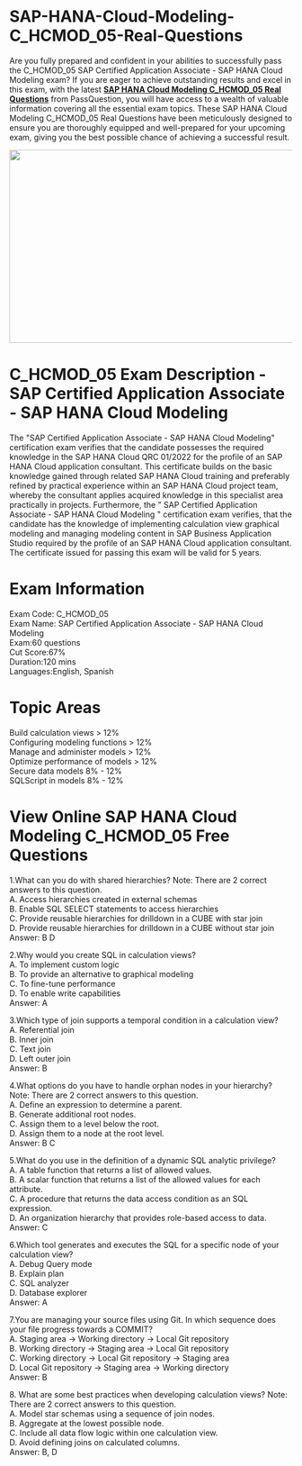 # SAP-HANA-Cloud-Modeling-C_HCMOD_05-Real-Questions
<p>Are you fully prepared and confident in your abilities to successfully pass the C_HCMOD_05 SAP Certified Application Associate - SAP HANA Cloud Modeling exam? If you are eager to achieve outstanding results and excel in this exam, with the latest <strong><a href="https://www.passquestion.com/c_hcmod_05.html">SAP HANA Cloud Modeling C_HCMOD_05 Real Questions</a></strong> from PassQuestion, you will have access to a wealth of valuable information covering all the essential exam topics. These SAP HANA Cloud Modeling C_HCMOD_05 Real Questions have been meticulously designed to ensure you are thoroughly equipped and well-prepared for your upcoming exam, giving you the best possible chance of achieving a successful result.</p>

<p><img alt="" src="https://www.passquestion.com/uploads/pqcom/images/20231023/6dbe852ef2912fedf8630e88c1446391.png" style="height:343px; width:618px" /></p>

<h1>C_HCMOD_05 Exam Description - SAP Certified Application Associate - SAP HANA Cloud Modeling</h1>

<p>The &quot;SAP Certified Application Associate - SAP HANA Cloud Modeling&quot; certification exam verifies that the candidate possesses the required knowledge in the SAP HANA Cloud QRC 01/2022 for the profile of an SAP HANA Cloud application consultant. This certificate builds on the basic knowledge gained through related SAP HANA Cloud training and preferably refined by practical experience within an SAP HANA Cloud project team, whereby the consultant applies acquired knowledge in this specialist area practically in projects. Furthermore, the &quot; SAP Certified Application Associate - SAP HANA Cloud Modeling &quot; certification exam verifies, that the candidate has the knowledge of implementing calculation view graphical modeling and managing modeling content in SAP Business Application Studio required by the profile of an SAP HANA Cloud application consultant. The certificate issued for passing this exam will be valid for 5 years.</p>

<h1>Exam Information</h1>

<p>Exam Code: C_HCMOD_05<br />
Exam Name: SAP Certified Application Associate - SAP HANA Cloud Modeling<br />
Exam:60 questions<br />
Cut Score:67%<br />
Duration:120 mins<br />
Languages:English, Spanish</p>

<h1>Topic Areas</h1>

<p>Build calculation views &gt; 12%<br />
Configuring modeling functions &gt; 12%<br />
Manage and administer models &gt; 12%<br />
Optimize performance of models &gt; 12%<br />
Secure data models 8% - 12%<br />
SQLScript in models 8% - 12%</p>

<h1>View Online SAP HANA Cloud Modeling C_HCMOD_05 Free Questions</h1>

<p>1.What can you do with shared hierarchies? Note: There are 2 correct answers to this question.<br />
A. Access hierarchies created in external schemas<br />
B. Enable SQL SELECT statements to access hierarchies<br />
C. Provide reusable hierarchies for drilldown in a CUBE with star join<br />
D. Provide reusable hierarchies for drilldown in a CUBE without star join<br />
Answer: B D</p>

<p>2.Why would you create SQL in calculation views?<br />
A. To implement custom logic<br />
B. To provide an alternative to graphical modeling<br />
C. To fine-tune performance<br />
D. To enable write capabilities<br />
Answer: A</p>

<p>3.Which type of join supports a temporal condition in a calculation view?<br />
A. Referential join<br />
B. Inner join<br />
C. Text join<br />
D. Left outer join<br />
Answer: B</p>

<p>4.What options do you have to handle orphan nodes in your hierarchy? Note: There are 2 correct answers to this question.<br />
A. Define an expression to determine a parent.<br />
B. Generate additional root nodes.<br />
C. Assign them to a level below the root.<br />
D. Assign them to a node at the root level.<br />
Answer: B C</p>

<p>5.What do you use in the definition of a dynamic SQL analytic privilege?<br />
A. A table function that returns a list of allowed values.<br />
B. A scalar function that returns a list of the allowed values for each attribute.<br />
C. A procedure that returns the data access condition as an SQL expression.<br />
D. An organization hierarchy that provides role-based access to data.<br />
Answer: C</p>

<p>6.Which tool generates and executes the SQL for a specific node of your calculation view?<br />
A. Debug Query mode<br />
B. Explain plan<br />
C. SQL analyzer<br />
D. Database explorer<br />
Answer: A</p>

<p>7.You are managing your source files using Git. In which sequence does your file progress towards a COMMIT?<br />
A. Staging area -&gt; Working directory -&gt; Local Git repository<br />
B. Working directory -&gt; Staging area -&gt; Local Git repository<br />
C. Working directory -&gt; Local Git repository -&gt; Staging area<br />
D. Local Git repository -&gt; Staging area -&gt; Working directory<br />
Answer: B</p>

<p>8. What are some best practices when developing calculation views? Note: There are 2 correct answers to this question.<br />
A. Model star schemas using a sequence of join nodes.<br />
B. Aggregate at the lowest possible node.<br />
C. Include all data flow logic within one calculation view.<br />
D. Avoid defining joins on calculated columns.<br />
Answer: B, D</p>
